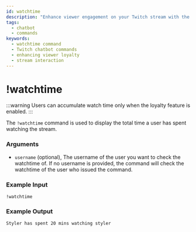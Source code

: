 ```yaml
---
id: watchtime
description: "Enhance viewer engagement on your Twitch stream with the !watchtime command, showcasing how long viewers have watched."
tags:
  - chatbot
  - commands
keywords:
  - watchtime command
  - Twitch chatbot commands
  - enhancing viewer loyalty
  - stream interaction
---
```


# !watchtime

:::warning
Users can accumulate watch time only when the loyalty feature is enabled.
:::

The `!watchtime` command is used to display the total time a user has spent watching the stream.

### Arguments

- `username` (optional), The username of the user you want to check the watchtime of. If no username is provided, the command will check the watchtime of the user who issued the command.

### Example Input

```
!watchtime
```

### Example Output

```
Styler has spent 20 mins watching styler
```
